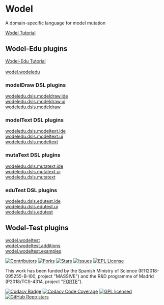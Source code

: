 # Wodel
A domain-specific language for model mutation

[Wodel Tutorial](https://github.com/gomezabajo/Wodel/wiki/1.-Get-Started)

## Wodel-Edu plugins

[Wodel-Edu Tutorial](https://github.com/gomezabajo/Wodel/wiki/2.-Get-Started-with-Wodel-Edu)<br><br>
[wodel.wodeledu](https://github.com/gomezabajo/Wodel/tree/master/wodel.wodeledu)

### modelDraw DSL plugins

[wodeledu.dsls.modeldraw.ide](https://github.com/gomezabajo/Wodel/tree/master/wodeledu.dsls.modeldraw.ide)<br>
[wodeledu.dsls.modeldraw.ui](https://github.com/gomezabajo/Wodel/tree/master/wodeledu.dsls.modeldraw.ui)<br>
[wodeledu.dsls.modeldraw](https://github.com/gomezabajo/Wodel/tree/master/wodeledu.dsls.modeldraw)<br>

### modelText DSL plugins

[wodeledu.dsls.modeltext.ide](https://github.com/gomezabajo/Wodel/tree/master/wodeledu.dsls.modeltext.ide)<br>
[wodeledu.dsls.modeltext.ui](https://github.com/gomezabajo/Wodel/tree/master/wodeledu.dsls.modeltext.ui)<br>
[wodeledu.dsls.modeltext](https://github.com/gomezabajo/Wodel/tree/master/wodeledu.dsls.modeltext)<br>

### mutaText DSL plugins

[wodeledu.dsls.mutatext.ide](https://github.com/gomezabajo/Wodel/tree/master/wodeledu.dsls.mutatext.ide)<br>
[wodeledu.dsls.mutatext.ui](https://github.com/gomezabajo/Wodel/tree/master/wodeledu.dsls.mutatext.ui)<br>
[wodeledu.dsls.mutatext](https://github.com/gomezabajo/Wodel/tree/master/wodeledu.dsls.mutatext)<br>

### eduTest DSL plugins

[wodeledu.dsls.edutest.ide](https://github.com/gomezabajo/Wodel/tree/master/wodeledu.dsls.edutest.ide)<br>
[wodeledu.dsls.edutest.ui](https://github.com/gomezabajo/Wodel/tree/master/wodeledu.dsls.edutest.ui)<br>
[wodeledu.dsls.edutest](https://github.com/gomezabajo/Wodel/tree/master/wodeledu.dsls.edutest)<br>

## Wodel-Test plugins

[wodel.wodeltest](https://github.com/gomezabajo/Wodel/tree/master/wodel.wodeltest)<br>
[wodel.wodeltest.additions](https://github.com/gomezabajo/Wodel/tree/master/wodel.wodeltest.additions)<br>
[wodel.wodeltest.examples](https://github.com/gomezabajo/Wodel/tree/master/wodel.wodeltest.examples)<br>

[![Contributors][contributors-shield]][contributors-url]
[![Forks][forks-shield]][forks-url]
[![Stars][stars-shield]][stars-url]
[![Issues][issues-shield]][issues-url]
[![EPL License][license-shield]][license-url]

This work has been funded by the Spanish Ministry of Science (RTI2018-095255-B-I00, project "MASSIVE") and the R&D programme of Madrid (P2018/TCS-4314, project "[FORTE](https://antares.sip.ucm.es/forte-cm/)"). 

[contributors-shield]: https://img.shields.io/github/contributors/gomezabajo/Wodel?style=for-the-badge
[contributors-url]: https://github.com/gomezabajo/Wodel/graphs/contributors

[stars-shield]: https://img.shields.io/github/stars/gomezabajo/Wodel?style=for-the-badge
[stars-url]: https://github.com/gomezabajo/Wodel/stargazers

[forks-shield]: https://img.shields.io/github/forks/gomezabajo/Wodel?style=for-the-badge
[forks-url]: https://github.com/gomezabajo/Wodel/network/members

[issues-shield]: https://img.shields.io/github/issues/gomezabajo/Wodel?style=for-the-badge
[issues-url]: https://github.com/gomezabajo/Wodel/issues

[license-shield]: https://img.shields.io/github/license/gomezabajo/Wodel?style=for-the-badge
[license-url]: https://raw.githubusercontent.com/gomezabajo/Wodel/master/LICENSE.txt


[![Codacy Badge](https://app.codacy.com/project/badge/Grade/9aaa4b031c1d4143bdd39c4eedf49562)](https://www.codacy.com/gh/gomezabajo/Wodel/dashboard?utm_source=github.com&amp;utm_medium=referral&amp;utm_content=gomezabajo/Wodel&amp;utm_campaign=Badge_Grade)
[![Codacy Code Coverage](https://app.codacy.com/project/badge/Coverage/9aaa4b031c1d4143bdd39c4eedf49562)](https://www.codacy.com/gh/gomezabajo/Wodel/dashboard?utm_source=github.com&utm_medium=referral&utm_content=gomezabajo/Wodel&utm_campaign=Badge_Coverage)
[![GPL licensed](https://img.shields.io/badge/license-EPL2.0-orange.svg)](https://www.eclipse.org/legal/epl-2.0/)
[![GitHub Repo stars](https://img.shields.io/github/stars/gomezabajo/Wodel?label=Repo%20Stars)](https://github.com/gomezabajo/Wodel/stargazers)
